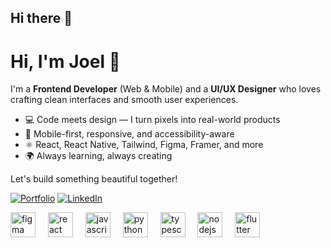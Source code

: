 ## Hi there 👋

# Hi, I'm Joel 👋

I'm a **Frontend Developer** (Web & Mobile) and a **UI/UX Designer** who loves crafting clean interfaces and smooth user experiences.

- 💻 Code meets design — I turn pixels into real-world products
- 📱 Mobile-first, responsive, and accessibility-aware
- ⚛️ React, React Native, Tailwind, Figma, Framer, and more
- 🌍 Always learning, always creating

Let's build something beautiful together!

<!-- Badges and links (optional) -->
[![Portfolio](https://img.shields.io/badge/Portfolio-Visit-blue?style=flat-square&logo=google-chrome)](https://yourportfolio.com)
[![LinkedIn](https://img.shields.io/badge/LinkedIn-Connect-blue?style=flat-square&logo=linkedin)](https://linkedin.com/in/yourusername)

<div align="left">
  <img src="https://img.icons8.com/?size=100&id=P5ROoX4rxKSE&format=png&color=000000" height="40" alt="figma"  />
  <img width="12" />
  <img src="https://cdn.jsdelivr.net/gh/devicons/devicon/icons/react/react-original.svg" height="40" alt="react logo"  />
  <img width="12" />
  <img src="https://cdn.jsdelivr.net/gh/devicons/devicon/icons/javascript/javascript-original.svg" height="40" alt="javascript logo"  />
  <img width="12" />
  <img src="https://img.icons8.com/?size=100&id=13441&format=png&color=000000" height="40" alt="python logo"  />
  <img width="12" />
  <img src="https://cdn.jsdelivr.net/gh/devicons/devicon/icons/typescript/typescript-original.svg" height="40" alt="typescript logo"  />
  <img width="12" />
  <img src="https://cdn.jsdelivr.net/gh/devicons/devicon/icons/nodejs/nodejs-original.svg" height="40" alt="nodejs logo"  />
  <img width="12" />
  <img src="https://img.icons8.com/?size=100&id=7I3BjCqe9rjG&format=png&color=000000" height="40" alt="flutter"  />
</div>
